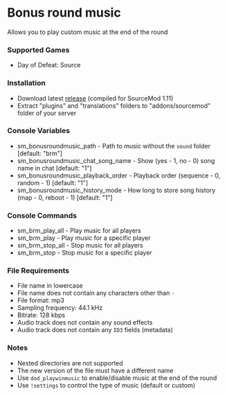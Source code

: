# Bonus round music

Allows you to play custom music at the end of the round

### Supported Games

* Day of Defeat: Source

### Installation

* Download latest [release](https://github.com/dronelektron/bonus-round-music/releases) (compiled for SourceMod 1.11)
* Extract "plugins" and "translations" folders to "addons/sourcemod" folder of your server

### Console Variables

* sm_bonusroundmusic_path - Path to music without the `sound` folder [default: "brm"]
* sm_bonusroundmusic_chat_song_name - Show (yes - 1, no - 0) song name in chat [default: "1"]
* sm_bonusroundmusic_playback_order - Playback order (sequence - 0, random - 1) [default: "1"]
* sm_bonusroundmusic_history_mode - How long to store song history (map - 0, reboot - 1) [default: "1"]

### Console Commands

* sm_brm_play_all - Play music for all players
* sm_brm_play - Play music for a specific player
* sm_brm_stop_all - Stop music for all players
* sm_brm_stop - Stop music for a specific player

### File Requirements

* File name in lowercase
* File name does not contain any characters other than `-`
* File format: mp3
* Sampling frequency: 44.1 kHz
* Bitrate: 128 kbps
* Audio track does not contain any sound effects
* Audio track does not contain any `ID3` fields (metadata)

### Notes

* Nested directories are not supported
* The new version of the file must have a different name
* Use `dod_playwinmusic` to enable/disable music at the end of the round
* Use `!settings` to control the type of music (default or custom)
